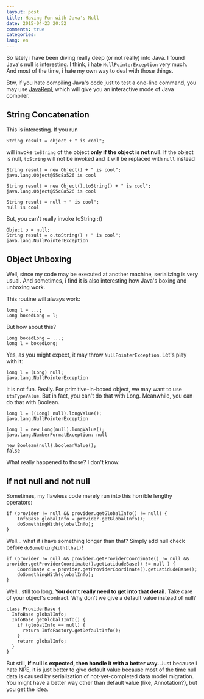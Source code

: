 ```yaml
---
layout: post
title: Having Fun with Java's Null
date: 2015-04-23 20:52
comments: true
categories: 
lang: en
---
```


So lately i have been diving really deep (or not really) into Java. I found Java's null is interesting. I think, i hate `NullPointerException` very much. And most of the time, i hate my own way to deal with those things.

Btw, if you hate compiling Java's code just to test a one-line command, you may use [JavaRepl], which will give you an interactive mode of Java compiler.

## String Concatenation

This is interesting. If you run

    String result = object + " is cool";

will invoke `toString` of the object **only if the object is not null**. If the object is null, `toString` will not be invoked and it will be replaced with `null` instead

    String result = new Object() + " is cool";
    java.lang.Object@55c8a526 is cool
    
    String result = new Object().toString() + " is cool";
    java.lang.Object@55c8a526 is cool
    
    String result = null + " is cool";
    null is cool

But, you can't really invoke toString :))

    Object o = null;
    String result = o.toString() + " is cool";
    java.lang.NullPointerException

## Object Unboxing

Well, since my code may be executed at another machine, serializing is very usual. And sometimes, i find it is also interesting how Java's boxing and unboxing work.

This routine will always work:

    long l = ...;
    Long boxedLong = l;

But how about this?
    
    Long boxedLong = ...;
    long l = boxedLong;

Yes, as you might expect, it may throw `NullPointerException`. Let's play with it:

    long l = (Long) null;
    java.lang.NullPointerException

It is not fun. Really. For primitive-in-boxed object, we may want to use `itsTypeValue`. But in fact, you can't do that with Long. Meanwhile, you can do that with Boolean.

    long l = ((Long) null).longValue();
    java.lang.NullPointerException
    
    long l = new Long(null).longValue();
    java.lang.NumberFormatException: null
    
    new Boolean(null).booleanValue();
    false

What really happened to those? I don't know.

## if not null and not null

Sometimes, my flawless code merely run into this horrible lengthy operators:

    if (provider != null && provider.getGlobalInfo() != null) {
        InfoBase globalInfo = provider.getGlobalInfo();
        doSomethingWith(globalInfo);
    }

Well... what if i have something longer than that? Simply add null check before `doSomethingWith(that)`!

    if (provider != null && provider.getProviderCoordinate() != null && provider.getProviderCoordinate().getLatidudeBase() != null ) {
        Coordinate c = provider.getProviderCoordinate().getLatidudeBase();
        doSomethingWith(globalInfo);
    }

Well.. still too long. **You don't really need to get into that detail.** Take care of your object's contract. Why don't we give a default value instead of null?

    class ProviderBase {
      InfoBase globalInfo;
      InfoBase getGlobalIInfo() {
        if (globalInfo == null) {
          return InfoFactory.getDefaultInfo();
        }
        return globalInfo;
      }
    }

But still, **if null is expected, then handle it with a better way.** Just because i hate NPE, it is just better to give default value because most of the time null data is caused by serialization of not-yet-completed data model migration. You might have a better way other than default value (like, Annotation?), but you get the idea.

[JavaRepl]: https://github.com/albertlatacz/java-repl